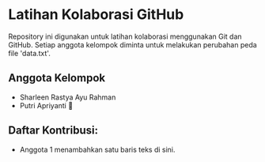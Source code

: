 # Latihan Kolaborasi GitHub

Repository ini digunakan untuk latihan kolaborasi menggunakan Git dan GitHub.
Setiap anggota kelompok diminta untuk melakukan perubahan peda file 'data.txt'.

## Anggota Kelompok
- Sharleen Rastya Ayu Rahman
- Putri Apriyanti 🍉

## Daftar Kontribusi:
- Anggota 1 menambahkan satu baris teks di sini.
